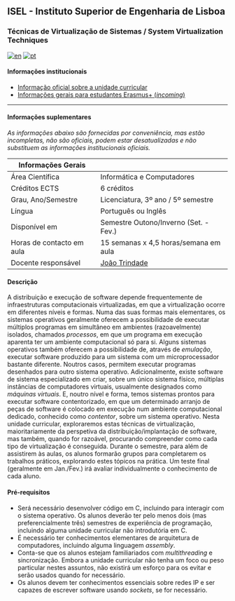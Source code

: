 ## ISEL - Instituto Superior de Engenharia de Lisboa
### Técnicas de Virtualização de Sistemas / System Virtualization Techniques
[![en](https://img.shields.io/badge/lang-en-red.svg)](https://github.com/isel-leic-tvs/info/blob/main/README.md)
[![pt](https://img.shields.io/badge/lang-pt-green.svg)](https://github.com/isel-leic-tvs/info/blob/main/README.pt.md)

#### Informações institucionais
* [Informação oficial sobre a unidade curricular](https://www.isel.pt/leic/tecnicas-de-virtualizacao-de-sistemas)
* [Informações gerais para estudantes Erasmus+ (*incoming*)](https://www.isel.pt/ensino/programas-de-mobilidade/erasmus-alunos-incoming/informacoes-gerais)

---

#### Informações suplementares
*As informações abaixo são fornecidas por conveniência, mas estão incompletas, não são oficiais, podem estar desatualizadas e não substituem as informações institucionais oficiais.*

| Informações Gerais        |                                        |
|---------------------------|----------------------------------------|
| Área Científica           | Informática e Computadores             |
| Créditos ECTS             | 6 créditos                             |
| Grau, Ano/Semestre        | Licenciatura, 3º ano / 5º semestre     |
| Língua                    | Português ou Inglês                    |
| Disponível em             | Semestre Outono/Inverno (Set. - Fev.)  |
| Horas de contacto em aula | 15 semanas x 4,5 horas/semana em aula  |
| Docente responsável       | [João Trindade](joao.trindade@isel.pt) |

#### Descrição
A distribuição e execução de software depende frequentemente de infraestruturas computacionais virtualizadas, em que a virtualização ocorre em diferentes níveis e formas. Numa das suas formas mais elementares, os sistemas operativos geralmente oferecem a possibilidade de executar múltiplos programas em simultâneo em ambientes (razoavelmente) isolados, chamados *processos*, em que um programa em execução aparenta ter um ambiente computacional só para si. Alguns sistemas operativos também oferecem a possibilidade de, através de *emulação*, executar software produzido para um sistema com um microprocessador bastante diferente. Noutros casos, permitem executar programas desenhados para outro sistema operativo. Adicionalmente, existe software de sistema especializado em criar, sobre um único sistema físico, múltiplas instâncias de computadores virtuais, usualmente designados como *máquinas virtuais*. E, noutro nível e forma, temos sistemas prontos para executar software contentorizado, em que um determinado arranjo de peças de software é colocado em execução num ambiente computacional dedicado, conhecido como *contentor*, sobre um sistema operativo.
Nesta unidade curricular, exploraremos estas técnicas de virtualização, maioritariamente da perspetiva da distribuição/implantação de software, mas também, quando for razoável, procurando compreender como cada tipo de virtualização é conseguida. Durante o semestre, para além de assistirem às aulas, os alunos formarão grupos para completarem os trabalhos práticos, explorando estes tópicos na prática. Um teste final (geralmente em Jan./Fev.) irá avaliar individualmente o conhecimento de cada aluno.

#### Pré-requisitos
* Será necessário desenvolver código em C, incluindo para interagir com o sistema operativo. Os alunos deverão ter pelo menos dois (mas preferencialmente três) semestres de experiência de programação, incluindo alguma unidade curricular não introdutória em C.
* É necessário ter conhecimentos elementares de arquitetura de computadores, incluindo alguma linguagem *assembly*.
* Conta-se que os alunos estejam familiariados com *multithreading* e sincronização. Embora a unidade curricular não tenha um foco ou peso particular nestes assuntos, não existirá um esforço para os evitar e serão usados quando for necessário.
* Os alunos devem ter conhecimentos essenciais sobre redes IP e ser capazes de escrever software usando *sockets*, se for necessário.
